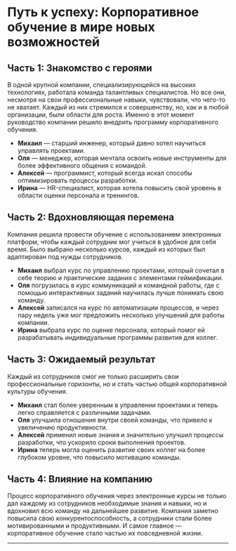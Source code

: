 # Путь к успеху: Корпоративное обучение в мире новых возможностей

## Часть 1: Знакомство с героями

В одной крупной компании, специализирующейся на высоких технологиях, работала команда талантливых специалистов. Но все они, несмотря на свои профессиональные навыки, чувствовали, что чего-то не хватает. Каждый из них стремился к совершенству, но, как и в любой организации, были области для роста. Именно в этот момент руководство компании решило внедрить программу корпоративного обучения.

- **Михаил** — старший инженер, который давно хотел научиться управлять проектами.
- **Оля** — менеджер, которая мечтала освоить новые инструменты для более эффективного общения с командой.
- **Алексей** — программист, который всегда искал способы оптимизировать процессы разработки.
- **Ирина** — HR-специалист, которая хотела повысить свой уровень в области оценки персонала и тренингов.

## Часть 2: Вдохновляющая перемена

Компания решила провести обучение с использованием электронных платформ, чтобы каждый сотрудник мог учиться в удобное для себя время. Было выбрано несколько курсов, каждый из которых был адаптирован под нужды сотрудников.

- **Михаил** выбрал курс по управлению проектами, который сочетал в себе теорию и практические задания с элементами геймификации.
- **Оля** погрузилась в курс коммуникаций и командной работы, где с помощью интерактивных заданий научилась лучше понимать свою команду.
- **Алексей** записался на курс по автоматизации процессов, и через пару недель уже мог предложить несколько улучшений для работы компании.
- **Ирина** выбрала курс по оценке персонала, который помог ей разрабатывать индивидуальные программы развития для коллег.

## Часть 3: Ожидаемый результат

Каждый из сотрудников смог не только расширить свои профессиональные горизонты, но и стать частью общей корпоративной культуры обучения. 

- **Михаил** стал более уверенным в управлении проектами и теперь легко справляется с различными задачами.
- **Оля** улучшила отношения внутри своей команды, что привело к увеличению продуктивности.
- **Алексей** применил новые знания и значительно улучшил процессы разработки, что ускорило сроки выполнения проектов.
- **Ирина** теперь могла оценить развитие своих коллег на более глубоком уровне, что повысило мотивацию команды.

## Часть 4: Влияние на компанию

Процесс корпоративного обучения через электронные курсы не только дал каждому из сотрудников необходимые знания и навыки, но и вдохновил всю команду на дальнейшее развитие. Компания заметно повысила свою конкурентоспособность, а сотрудники стали более мотивированными и продуктивными. И самое главное — корпоративное обучение стало частью их повседневной жизни.

---


